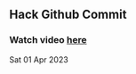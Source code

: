 
 ## Hack Github Commit 
 ### Watch video <a href="https://www.youtube.com">here</a> 
 Sat 01 Apr 2023 

